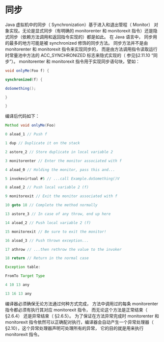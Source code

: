 # 同步 

Java 虚拟机中的同步（ Synchronization）基于进入和退出管程（ Monitor） 对象实现。无论是显式同步（有明确的 monitorenter 和 monitorexit 指令）还是隐式同步（依赖方法调用和返回指令实现的）都是如此。
在 Java 语言中， 同步用的最多的地方可能是被 synchronized 修饰的同步方法。 同步方法并不是由monitorenter 和 monitorexit 指令来实现同步的， 而是由方法调用指令读取运行时常量池中方法的 ACC_SYNCHRONIZED 标志来隐式实现的（ 参见§2.11.10 “同步”）。
monitorenter 和 monitorexit 指令用于实现同步语句块，譬如：

```java
void onlyMe(Foo f) {

synchronized(f) { 

doSomething();

}

}
```

编译后代码如下：

```java
Method void onlyMe(Foo)

0 aload_1 // Push f

1 dup // Duplicate it on the stack

2 astore_2 // Store duplicate in local variable 2

3 monitorenter // Enter the monitor associated with f

4 aload_0 // Holding the monitor, pass this and...

5 invokevirtual #5 // ...call Example.doSomething()V

8 aload_2 // Push local variable 2 (f)

9 monitorexit // Exit the monitor associated with f

10 goto 18 // Complete the method normally

13 astore_3 // In case of any throw, end up here

14 aload_2 // Push local variable 2 (f)

15 monitorexit // Be sure to exit the monitor!

16 aload_3 // Push thrown exception...

17 athrow // ...then rethrow the value to the invoker

18 return // Return in the normal case

Exception table:

FromTo Target Type

4 10 13 any

13 16 13 any
```

编译器必须确保无论方法通过何种方式完成， 方法中调用过的每条 monitorenter 指令都必须有执行其对应 monitorexit 指令， 而无论这个方法是正常结束（ §2.6.4） 还是异常结束（ §2.6.5）。 为了保证在方法异常完成时 monitorenter 和 monitorexit 指令依然可以正确配对执行，编译器会自动产生一个异常处理器（ §2.10），这个异常处理器声明可处理所有的异常， 它的目的就是用来执行 monitorexit 指令。 






